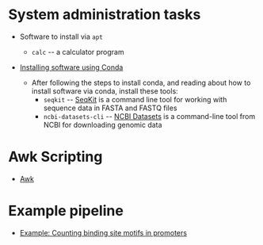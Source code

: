 
# System administration tasks

* Software to install via `apt`
  * `calc` -- a calculator program

* [Installing software using Conda](./installing-software-using-conda.md)
  * After following the steps to install conda, and reading about how to install software via conda, install these tools:
    * `seqkit` -- [SeqKit](https://bioinf.shenwei.me/seqkit/) is a command line tool for working with sequence data in FASTA and FASTQ files
    * `ncbi-datasets-cli` -- [NCBI Datasets](https://github.com/ncbi/datasets) is a command-line tool from NCBI for downloading genomic data

# Awk Scripting

* [Awk](./awk.md)

# Example pipeline

* [Example: Counting binding site motifs in promoters](./pipeline-example-motifs.md)
